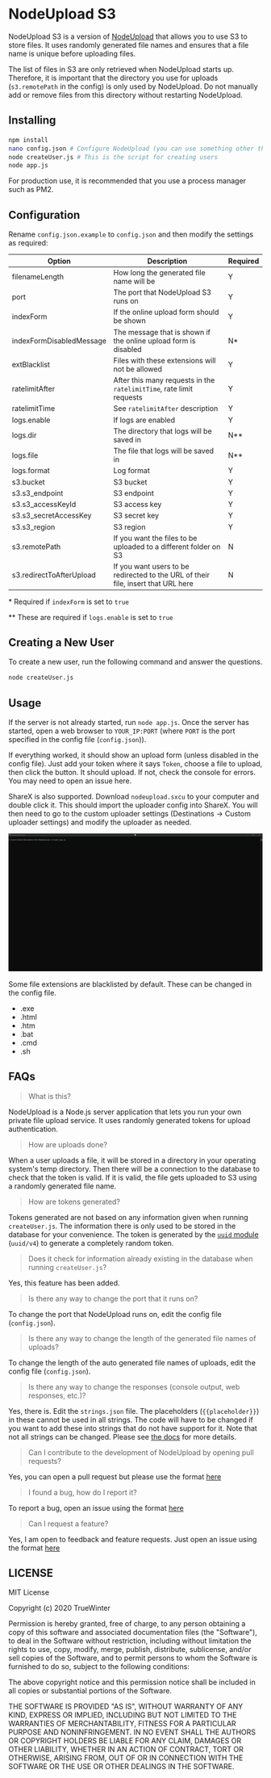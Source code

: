 # NodeUpload S3

NodeUpload S3 is a version of [NodeUpload](https://github.com/TrueWinter/nodeupload) that allows you to use S3 to store files. It uses randomly generated file names and ensures that a file name is unique before uploading files.

The list of files in S3 are only retrieved when NodeUpload starts up. Therefore, it is important that the directory you use for uploads (`s3.remotePath` in the config) is only used by NodeUpload. Do not manually add or remove files from this directory without restarting NodeUpload.

## Installing

```sh
npm install
nano config.json # Configure NodeUpload (you can use something other than nano for this)
node createUser.js # This is the script for creating users
node app.js
```

For production use, it is recommended that you use a process manager such as PM2.

## Configuration

Rename `config.json.example` to `config.json` and then modify the settings as required:

| Option | Description | Required |
|---     |---          |---       |
| filenameLength | How long the generated file name will be | Y |
| port | The port that NodeUpload S3 runs on | Y |
| indexForm | If the online upload form should be shown | Y |
| indexFormDisabledMessage | The message that is shown if the online upload form is disabled | N\* |
| extBlacklist | Files with these extensions will not be allowed | Y |
| ratelimitAfter | After this many requests in the `ratelimitTime`, rate limit requests | Y |
| ratelimitTime | See `ratelimitAfter` description | Y |
| logs.enable | If logs are enabled | Y |
| logs.dir | The directory that logs will be saved in | N\*\* |
| logs.file | The file that logs will be saved in | N\*\* |
| logs.format | Log format | Y |
| s3.bucket | S3 bucket | Y |
| s3.s3_endpoint | S3 endpoint | Y |
| s3.s3_accessKeyId | S3 access key | Y |
| s3.s3_secretAccessKey | S3 secret key | Y |
| s3.s3_region | S3 region | Y |
| s3.remotePath | If you want the files to be uploaded to a different folder on S3 | N |
| s3.redirectToAfterUpload | If you want users to be redirected to the URL of their file, insert that URL here | N |

\* Required if `indexForm` is set to `true`

\*\* These are required if `logs.enable` is set to `true`

## Creating a New User
To create a new user, run the following command and answer the questions.

```sh
node createUser.js
```

## Usage

If the server is not already started, run `node app.js`.
Once the server has started, open a web browser to `YOUR_IP:PORT` (where `PORT` is the port specified in the config file (`config.json`)).

If everything worked, it should show an upload form (unless disabled in the config file). Just add your token where it says `Token`, choose a file to upload, then click the button. It should upload. If not, check the console for errors. You may need to open an issue here.

ShareX is also supported. Download `nodeupload.sxcu` to your computer and double click it. This should import the uploader config into ShareX. You will then need to go to the custom uploader settings (Destinations -> Custom uploader settings) and modify the uploader as needed.

![Usage GIF](docs/assets/img/usage.gif)

Some file extensions are blacklisted by default. These can be changed in the config file.
- .exe
- .html
- .htm
- .bat
- .cmd
- .sh

## FAQs

  > What is this?

  NodeUpload is a Node.js server application that lets you run your own private file upload service. It uses randomly generated tokens for upload authentication.

  > How are uploads done?

  When a user uploads a file, it will be stored in a directory in your operating system's temp directory. Then there will be a connection to the database to check that the token is valid. If it is valid, the file gets uploaded to S3 using a randomly generated file name.

  > How are tokens generated?

  Tokens generated are not based on any information given when running `createUser.js`. The information there is only used to be stored in the database for your convenience. The token is generated by the [`uuid` module](https://www.npmjs.com/package/uuid) (`uuid/v4`) to generate a completely random token.

  > Does it check for information already existing in the database when running `createUser.js`?

  Yes, this feature has been added.

  > Is there any way to change the port that it runs on?

  To change the port that NodeUpload runs on, edit the config file (`config.json`).

  > Is there any way to change the length of the generated file names of uploads?

  To change the length of the auto generated file names of uploads, edit the config file (`config.json`).

  > Is there any way to change the responses (console output, web responses, etc.)?

  Yes, there is. Edit the `strings.json` file. The placeholders (`{{placeholder}}`) in these cannot be used in all strings. The code will have to be changed if you want to add these into strings that do not have support for it. Note that not all strings can be changed. Please see [the docs](https://nodeupload.truewinter.dev) for more details.

  > Can I contribute to the development of NodeUpload by opening pull requests?

  Yes, you can open a pull request but please use the format [here](https://github.com/TrueWinter/nodeupload-s3/blob/master/PULL_REQUESTS.md)

  > I found a bug, how do I report it?

  To report a bug, open an issue using the format [here](https://github.com/TrueWinter/nodeupload-s3/blob/master/BUGS.md)

  > Can I request a feature?

  Yes, I am open to feedback and feature requests. Just open an issue using the format [here](https://github.com/TrueWinter/nodeupload-s3/blob/master/FEATURE_REQUESTS.md)

## LICENSE
MIT License

Copyright (c) 2020 TrueWinter

Permission is hereby granted, free of charge, to any person obtaining a copy
of this software and associated documentation files (the "Software"), to deal
in the Software without restriction, including without limitation the rights
to use, copy, modify, merge, publish, distribute, sublicense, and/or sell
copies of the Software, and to permit persons to whom the Software is
furnished to do so, subject to the following conditions:

The above copyright notice and this permission notice shall be included in all
copies or substantial portions of the Software.

THE SOFTWARE IS PROVIDED "AS IS", WITHOUT WARRANTY OF ANY KIND, EXPRESS OR
IMPLIED, INCLUDING BUT NOT LIMITED TO THE WARRANTIES OF MERCHANTABILITY,
FITNESS FOR A PARTICULAR PURPOSE AND NONINFRINGEMENT. IN NO EVENT SHALL THE
AUTHORS OR COPYRIGHT HOLDERS BE LIABLE FOR ANY CLAIM, DAMAGES OR OTHER
LIABILITY, WHETHER IN AN ACTION OF CONTRACT, TORT OR OTHERWISE, ARISING FROM,
OUT OF OR IN CONNECTION WITH THE SOFTWARE OR THE USE OR OTHER DEALINGS IN THE
SOFTWARE.
